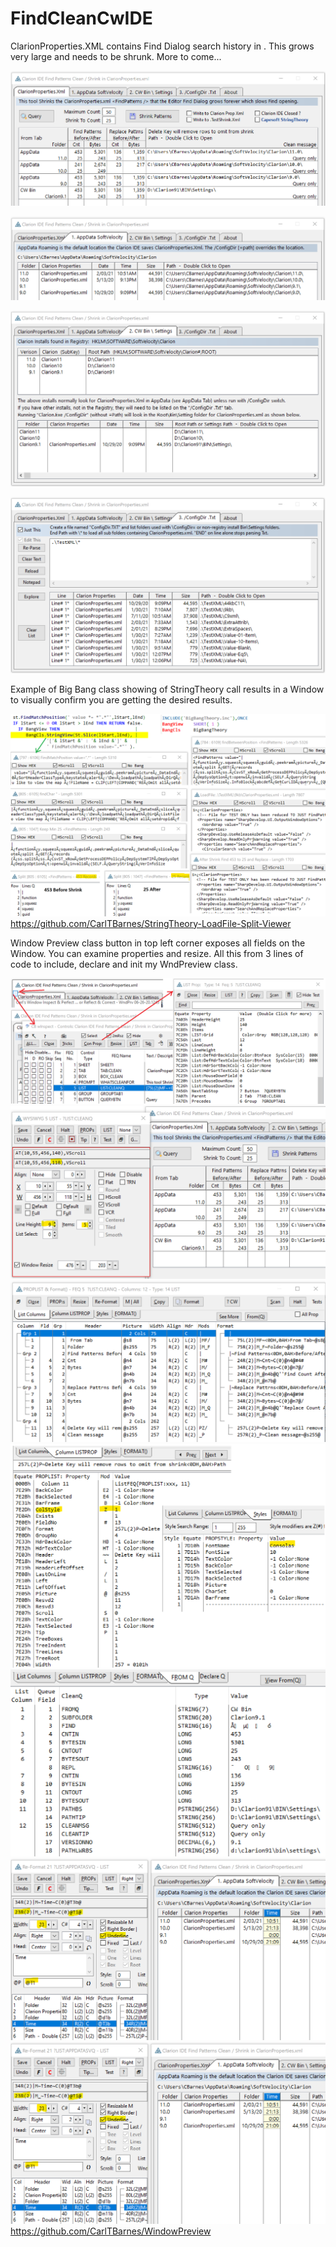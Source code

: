 # FindCleanCwIDE 

ClarionProperties.XML contains Find Dialog search history in <FindPatterns value="">. This grows very large and needs to be shrunk. More to come...

![tab cln](images/tabClean.png)

![tab App](images/tabAppData.png)

![tab BIN](images/tabBIN.png)

![tab Cfg](images/tabConfig.png)

Example of Big Bang class showing of StringTheory call results in a Window to visually confirm you are getting the desired results.

![tab ](images/BigBang.png)
https://github.com/CarlTBarnes/StringTheory-LoadFile-Split-Viewer

Window Preview class button in top left corner exposes all fields on the Window. You can examine properties and resize. All this from 3 lines of code to include, declare and init my WndPreview class. 


![Prv](images/wndPreview.png)
![Prv](images/wndPrvResize.png)
![Prv](images/wndPrvList1.png)
![Prv](images/wndPrvList2.png)
![Prv](images/wndPrvListFromQ1.png)
![Prv](images/wndPrvListReformat.png)
![Prv](images/wndPrvListReformat.png)
https://github.com/CarlTBarnes/WindowPreview
